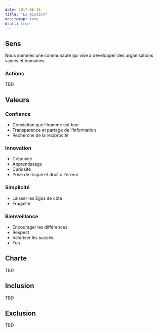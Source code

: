 ```yaml
---
date: 2017-06-18
title: "La mission"
nositemap: true
draft: true
---
```


## Sens
Nous sommes une communauté qui vise à développer des organisations saines et humaines.

### Actions
TBD

## Valeurs

### Confiance
- Conviction que l'homme est bon
- Transparence et partage de l'information
- Recherche de la réciprocité

### Innovation
- Créativité
- Apprentissage
- Curiosité
- Prise de risque et droit à l'erreur

### Simplicité
- Laisser les Egos de côté
- Frugalité

### Bienveillance
- Encourager les différences
- Respect
- Valoriser les succès
- Fun

## Charte
TBD

## Inclusion
TBD

## Exclusion
TBD
